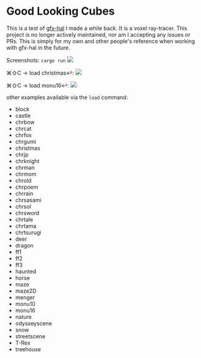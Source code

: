 # Good Looking Cubes
This is a test of [gfx-hal](https://github.com/gfx-rs/gfx) I made a while back. It is a voxel ray-tracer. This project is no longer actively maintained, nor am I accepting any issues or PRs. This is simply for my own and other people's reference when working with gfx-hal in the future.

Screenshots:
`cargo run`
![](Good%20Looking%20Cubes/Screen%20Shot%202022-09-03%20at%2011.35.46%20PM.jpg)

⌘⇧C  ->  load christmas↩:
![](Good%20Looking%20Cubes/Screen%20Shot%202022-09-03%20at%2011.36.19%20PM.jpg)

⌘⇧C  ->  load monu16↩:
![](Good%20Looking%20Cubes/Screen%20Shot%202022-09-03%20at%2011.36.41%20PM.jpg)

other examples available via the `load` command:

* block 
* castle
* chrbow
* chrcat
* chrfox
* chrgumi
* christmas
* chrjp
* chrknight
* chrman
* chrmom
* chrold
* chrpoem
* chrrain
* chrsasami
* chrsol
* chrsword
* chrtale
* chrtama
* chrtsurugi
* deer
* dragon
* ff1
* ff2
* ff3
* haunted
* horse
* maze
* maze2D
* menger
* monu10
* monu16
* nature
* odysseyscene
* snow
* streetscene
* T-Rex
* treehouse